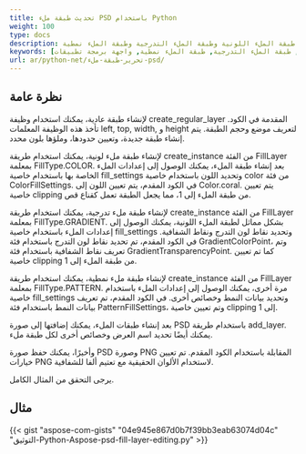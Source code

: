 ```yaml
---
title: تحديث طبقة ملء PSD باستخدام Python
weight: 100
type: docs
description: أمثلة على استخدام جميع أنواع الطبقات التعديلية بما في ذلك طبقة الملء اللونية وطبقة الملء التدرجية وطبقة الملء نمطية
keywords: [طبقة الملء, طبقة الملء اللونية, طبقة الملء التدرجية, طبقة الملء نمطية, واجهة برمجة تطبيقات PSD, Python, عينة الكود]
url: ar/python-net/تحرير-طبقة-ملء-psd/
---
```


## **نظرة عامة**

لإنشاء طبقة عادية، يمكنك استخدام وظيفة create_regular_layer المقدمة في الكود. تأخذ هذه الوظيفة المعلمات left, top, width, و height لتعريف موضع وحجم الطبقة. يتم إنشاء طبقة جديدة، وتعيين حدودها، وملؤها بلون محدد.

لإنشاء طبقة ملء لونية، يمكنك استخدام طريقة create_instance من الفئة FillLayer بمعلمة FillType.COLOR. بعد إنشاء طبقة الملء، يمكنك الوصول إلى إعدادات الملء الخاصة بها باستخدام خاصية fill_settings وتحديد اللون باستخدام خاصية color من فئة ColorFillSettings. في الكود المقدم، يتم تعيين اللون إلى Color.coral. يتم تعيين خاصية clipping من طبقة الملء إلى 1، مما يجعل الطبقة تعمل كقناع قص.

لإنشاء طبقة ملء تدرجية، يمكنك استخدام طريقة create_instance من الفئة FillLayer بمعلمة FillType.GRADIENT. بشكل مماثل لطبقة الملء اللونية، يمكنك الوصول إلى إعدادات الملء باستخدام خاصية fill_settings وتحديد نقاط لون التدرج ونقاط الشفافية. في الكود المقدم، تم تحديد نقاط لون التدرج باستخدام فئة GradientColorPoint، وتم تعريف نقاط الشفافية باستخدام فئة GradientTransparencyPoint. كما تم تعيين خاصية clipping من طبقة الملء إلى 1.

لإنشاء طبقة ملء نمطية، يمكنك استخدام طريقة create_instance من الفئة FillLayer بمعلمة FillType.PATTERN. مرة أخرى، يمكنك الوصول إلى إعدادات الملء باستخدام خاصية fill_settings وتحديد بيانات النمط وخصائص أخرى. في الكود المقدم، تم تعريف بيانات النمط باستخدام فئة PatternFillSettings، وتم تعيين خاصية clipping إلى 1.

بعد إنشاء طبقات الملء، يمكنك إضافتها إلى صورة PSD باستخدام طريقة add_layer. يمكنك أيضًا تحديد اسم العرض وخصائص أخرى لكل طبقة ملء.

وأخيرًا، يمكنك حفظ صورة PSD وصورة PNG المقابلة باستخدام الكود المقدم. تم تعيين خيارات PNG لاستخدام الألوان الحقيقية مع تعتيم ألفا للشفافية.

يرجى التحقق من المثال الكامل.

## **مثال**
{{< gist "aspose-com-gists" "04e945e867d0b7f39bb3eab63074d04c" "التوثيق-Python-Aspose-psd-fill-layer-editing.py" >}}